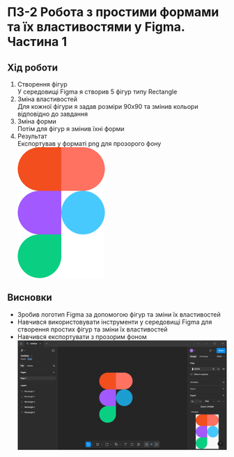 # ПЗ-2 Робота з простими формами та їх властивостями у Figma. Частина 1
## Хід роботи
1. Створення фігур  
У середовищі Figma я створив 5 фігур типу Rectangle
2. Зміна властивостей  
Для кожної фігури я задав розміри 90х90 та змінив кольори відповідно до завдання  
3. Зміна форми  
Потім для фігур я змінив їхні форми  
4. Результат    
Експортував у форматі png для прозорого фону  
![Result](images/image_2.png)
## Висновки  
- Зробив логотип Figma за допомогою фігур та зміни їх властивостей
- Навчився використовувати інструменти у середовищі Figma для створення простих фігур та зміни їх властивостей
- Навчився експортувати з прозорим фоном
![Layout](images/image_1.png)
